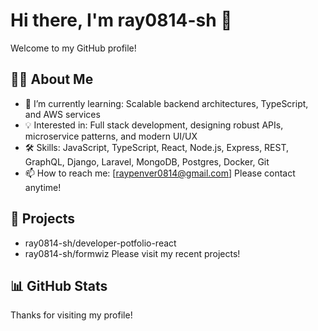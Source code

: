 # Hi there, I'm ray0814-sh 👋

Welcome to my GitHub profile!

## 👨‍💻 About Me
- 🌱 I’m currently learning: Scalable backend architectures, TypeScript, and AWS services
- 💡 Interested in: Full stack development, designing robust APIs, microservice patterns, and modern UI/UX
- 🛠️ Skills: JavaScript, TypeScript, React, Node.js, Express, REST, GraphQL, Django, Laravel, MongoDB, Postgres, Docker, Git
- 📫 How to reach me: [raypenver0814@gmail.com] Please contact anytime!

## 🚀 Projects
-  ray0814-sh/developer-potfolio-react
-  ray0814-sh/formwiz
Please visit my recent projects!

## 📊 GitHub Stats

Thanks for visiting my profile!
